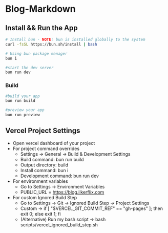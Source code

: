 # Blog-Markdown

## Install && Run the App

```bash
# Install bun - NOTE: bun is installed globally to the system
curl -fsSL https://bun.sh/install | bash

# Using bun package manager
bun i

#start the dev server
bun run dev

```

### Build

```bash
#build your app
bun run build

#preview your app
bun run preview
```

## Vercel Project Settings

- Open vercel dashboard of your project
- For project command overrides
    - Settings -> General -> Build & Development Settings
    - Build command: bun run build
    - Output directory: build
    - Install command: bun i
    - Development command: bun run dev
- For environment variables
    - Go to Settings -> Environment Variables
    - PUBLIC_URL = https://blog.ilkerflix.com
- For custom Ignored Build Step
    - Go to Settings -> Git -> Ignored Build Step -> Project Settings
    - Custom -> if [ "$VERCEL_GIT_COMMIT_REF" == "gh-pages" ]; then exit 0; else exit 1; fi
    - (Alternative) Run my bash script -> bash scripts/vercel_ignored_build_step.sh